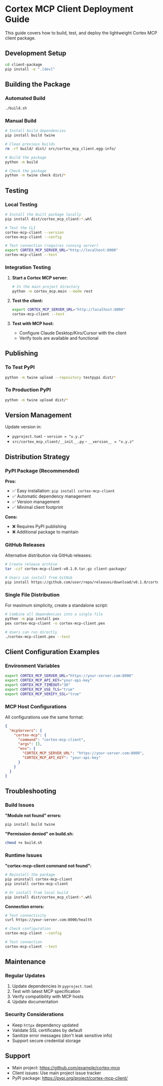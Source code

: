 # Cortex MCP Client Deployment Guide

This guide covers how to build, test, and deploy the lightweight Cortex MCP client package.

## Development Setup

```bash
cd client-package
pip install -e ".[dev]"
```

## Building the Package

### Automated Build

```bash
./build.sh
```

### Manual Build

```bash
# Install build dependencies
pip install build twine

# Clean previous builds
rm -rf build/ dist/ src/cortex_mcp_client.egg-info/

# Build the package
python -m build

# Check the package
python -m twine check dist/*
```

## Testing

### Local Testing

```bash
# Install the built package locally
pip install dist/cortex_mcp_client-*.whl

# Test the CLI
cortex-mcp-client --version
cortex-mcp-client --config

# Test connection (requires running server)
export CORTEX_MCP_SERVER_URL="http://localhost:8000"
cortex-mcp-client --test
```

### Integration Testing

1. **Start a Cortex MCP server:**
   ```bash
   # In the main project directory
   python -m cortex_mcp.main --mode rest
   ```

2. **Test the client:**
   ```bash
   export CORTEX_MCP_SERVER_URL="http://localhost:8000"
   cortex-mcp-client --test
   ```

3. **Test with MCP host:**
   - Configure Claude Desktop/Kiro/Cursor with the client
   - Verify tools are available and functional

## Publishing

### To Test PyPI

```bash
python -m twine upload --repository testpypi dist/*
```

### To Production PyPI

```bash
python -m twine upload dist/*
```

## Version Management

Update version in:
- `pyproject.toml` - `version = "x.y.z"`
- `src/cortex_mcp_client/__init__.py` - `__version__ = "x.y.z"`

## Distribution Strategy

### PyPI Package (Recommended)

**Pros:**
- ✅ Easy installation: `pip install cortex-mcp-client`
- ✅ Automatic dependency management
- ✅ Version management
- ✅ Minimal client footprint

**Cons:**
- ❌ Requires PyPI publishing
- ❌ Additional package to maintain

### GitHub Releases

Alternative distribution via GitHub releases:

```bash
# Create release archive
tar -czf cortex-mcp-client-v0.1.0.tar.gz client-package/

# Users can install from GitHub
pip install https://github.com/user/repo/releases/download/v0.1.0/cortex-mcp-client-v0.1.0.tar.gz
```

### Single File Distribution

For maximum simplicity, create a standalone script:

```bash
# Combine all dependencies into a single file
python -m pip install pex
pex cortex-mcp-client -o cortex-mcp-client.pex

# Users can run directly
./cortex-mcp-client.pex --test
```

## Client Configuration Examples

### Environment Variables

```bash
export CORTEX_MCP_SERVER_URL="https://your-server.com:8000"
export CORTEX_MCP_API_KEY="your-api-key"
export CORTEX_MCP_TIMEOUT="30"
export CORTEX_MCP_USE_TLS="true"
export CORTEX_MCP_VERIFY_SSL="true"
```

### MCP Host Configurations

All configurations use the same format:

```json
{
  "mcpServers": {
    "cortex-mcp": {
      "command": "cortex-mcp-client",
      "args": [],
      "env": {
        "CORTEX_MCP_SERVER_URL": "https://your-server.com:8000",
        "CORTEX_MCP_API_KEY": "your-api-key"
      }
    }
  }
}
```

## Troubleshooting

### Build Issues

**"Module not found" errors:**
```bash
pip install build twine
```

**"Permission denied" on build.sh:**
```bash
chmod +x build.sh
```

### Runtime Issues

**"cortex-mcp-client command not found":**
```bash
# Reinstall the package
pip uninstall cortex-mcp-client
pip install cortex-mcp-client

# Or install from local build
pip install dist/cortex_mcp_client-*.whl
```

**Connection errors:**
```bash
# Test connectivity
curl https://your-server.com:8000/health

# Check configuration
cortex-mcp-client --config

# Test connection
cortex-mcp-client --test
```

## Maintenance

### Regular Updates

1. Update dependencies in `pyproject.toml`
2. Test with latest MCP specification
3. Verify compatibility with MCP hosts
4. Update documentation

### Security Considerations

- Keep `httpx` dependency updated
- Validate SSL certificates by default
- Sanitize error messages (don't leak sensitive info)
- Support secure credential storage

## Support

- Main project: https://github.com/example/cortex-mcp
- Client issues: Use main project issue tracker
- PyPI package: https://pypi.org/project/cortex-mcp-client/